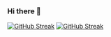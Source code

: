 ### Hi there 👋

<!--**robmvelazquez/robmvelazquez** is a ✨ _special_ ✨ repository because its `README.md` (this file) appears on your GitHub profile.

Here are some ideas to get you started:

- 🔭 I’m currently working on ...
- 🌱 I’m currently learning ...
- 👯 I’m looking to collaborate on ...
- 🤔 I’m looking for help with ...
- 💬 Ask me about ...
- 📫 How to reach me: ...
- 😄 Pronouns: ...
- ⚡ Fun fact: ...
-->

[![GitHub Streak](https://streak-stats.demolab.com?user=robmvelazquez&theme=yellowdark&hide_border=true&date_format=j%20M%5B%20Y%5D)](https://git.io/streak-stats)
[![GitHub Streak](https://streak-stats.demolab.com/?user=robmvelazquez)](https://git.io/streak-stats)
